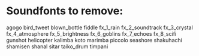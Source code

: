 # Soundfonts to remove: 
agogo
bird_tweet
blown_bottle
fiddle
fx_1_rain
fx_2_soundtrack
fx_3_crystal
fx_4_atmosphere
fx_5_brightness
fx_6_goblins
fx_7_echoes
fx_8_scifi
gunshot
helicopter
kalimba
koto
marimba
piccolo
seashore
shakuhachi
shamisen
shanal
sitar
taiko_drum
timpani

